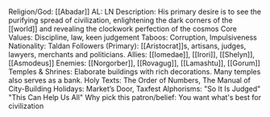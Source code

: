 Religion/God: [[Abadar]]
AL: LN
Description: His primary desire is to see the purifying spread of civilization, enlightening the 
dark corners of the [[world]] and revealing the clockwork perfection of the cosmos
Core Values: Discipline, law, 
keen judgement
Taboos: Corruption,
Impulsiveness
Nationality: Taldan
Followers (Primary): [[Aristocrat]]s, artisans, judges, lawyers, 
merchants and politicians. 
Allies: [[Iomedae]], [[Irori]],
[[Shelyn]], [[Asmodeus]]
Enemies: [[Norgorber]], [[Rovagug]],
[[Lamashtu]], [[Gorum]]
Temples & Shrines: Elaborate buildings with rich decorations. 
Many temples also serves as a bank. 
Holy Texts: The Order of Numbers, 
The Manual of City-Building
Holidays: Market’s Door,
Taxfest
Alphorisms: "So It Is Judged"
"This Can Help Us All"
Why pick this patron/belief: You want what's best for civilization
